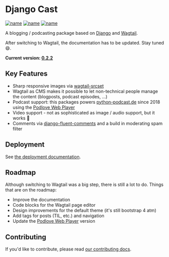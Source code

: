 # Django Cast

[![name](https://badge.fury.io/py/django-cast.svg)](https://badge.fury.io/py/django-cast)
[![name](https://codecov.io/gh/ephes/django-cast/branch/main/graph/badge.svg)](https://codecov.io/gh/ephes/django-cast)
[![name](https://img.shields.io/badge/code%20style-black-000000.svg)](https://github.com/ephes/django-cast)

A blogging / podcasting package based on [Django](https://www.djangoproject.com/)
and [Wagtail](https://wagtail.org).

After switching to Wagtail, the documentation has to be updated. Stay tuned 😄.

**Current version: [0.2.2](https://django-cast.readthedocs.io/en/develop/)**

## Key Features
- Sharp responsive images via [wagtail-srcset](https://github.com/ephes/wagtail_srcset)
- Wagtail as CMS makes it possible to let non-technical people manage the content
  (blogposts, podcast episodes, ...)
- Podcast support: this packages powers [python-podcast.de](https://python-podcast.de/show)
  since 2018 using the [Podlove Web Player](https://podlove.org/podlove-web-player/)
- Video support - not as sophisticated as image / audio support, but it works 🤗
- Comments via [django-fluent-comments](https://github.com/django-fluent/django-fluent-comments)
  and a build in moderating spam filter

## Deployment

See [the deployment documentation](https://django-cast.readthedocs.io/en/develop/installation.html).

## Roadmap

Although switching to Wagtail was a big step, there is still a lot to do. Things that are on the roadmap:

- Improve the documentation
- Code blocks for the Wagtail page editor
- Design improvements for the default theme (it's still bootstrap 4 atm)
- Add tags for posts (TIL, etc.) and navigation
- Update the [Podlove Web Player](https://podlove.org/podlove-web-player/) version

## Contributing

If you'd like to contribute, please read
[our contributing docs](https://django-cast.readthedocs.io/en/develop/contributing.html).
